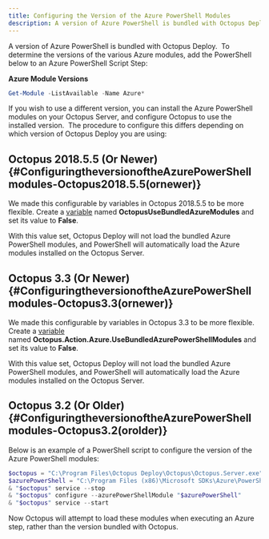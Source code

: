 ```yaml
---
title: Configuring the Version of the Azure PowerShell Modules
description: A version of Azure PowerShell is bundled with Octopus Deploy and it's possible to configure which version you wish to use in your deployments.
---
```


A version of Azure PowerShell is bundled with Octopus Deploy.  To determine the versions of the various Azure modules, add the PowerShell below to an Azure PowerShell Script Step:

**Azure Module Versions**

```powershell
Get-Module -ListAvailable -Name Azure*
```

If you wish to use a different version, you can install the Azure PowerShell modules on your Octopus Server, and configure Octopus to use the installed version.  The procedure to configure this differs depending on which version of Octopus Deploy you are using:

## Octopus 2018.5.5 (Or Newer) {#ConfiguringtheversionoftheAzurePowerShellmodules-Octopus2018.5.5(ornewer)}

We made this configurable by variables in Octopus 2018.5.5 to be more flexible. Create a [variable](/docs/deployment-process/variables/index.md) named **OctopusUseBundledAzureModules** and set its value to **False**.

With this value set, Octopus Deploy will not load the bundled Azure PowerShell modules, and PowerShell will automatically load the Azure modules installed on the Octopus Server.

## Octopus 3.3 (Or Newer) {#ConfiguringtheversionoftheAzurePowerShellmodules-Octopus3.3(ornewer)}

We made this configurable by variables in Octopus 3.3 to be more flexible. Create a [variable](/docs/deployment-process/variables/index.md) named **Octopus.Action.Azure.UseBundledAzurePowerShellModules** and set its value to **False**.

With this value set, Octopus Deploy will not load the bundled Azure PowerShell modules, and PowerShell will automatically load the Azure modules installed on the Octopus Server.

## Octopus 3.2 (Or Older) {#ConfiguringtheversionoftheAzurePowerShellmodules-Octopus3.2(orolder)}

Below is an example of a PowerShell script to configure the version of the Azure PowerShell modules:

```powershell
$octopus = "C:\Program Files\Octopus Deploy\Octopus\Octopus.Server.exe"
$azurePowerShell = "C:\Program Files (x86)\Microsoft SDKs\Azure\PowerShell\ServiceManagement\Azure\Azure.psd1"
& "$octopus" service --stop
& "$octopus" configure --azurePowerShellModule "$azurePowerShell"
& "$octopus" service --start

```

Now Octopus will attempt to load these modules when executing an Azure step, rather than the version bundled with Octopus.
